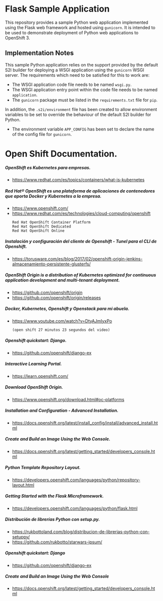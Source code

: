# Flask Sample Application

This repository provides a sample Python web application implemented using the Flask web framework and hosted using ``gunicorn``. It is intended to be used to demonstrate deployment of Python web applications to OpenShift 3.

## Implementation Notes

This sample Python application relies on the support provided by the default S2I builder for deploying a WSGI application using the ``gunicorn`` WSGI server. The requirements which need to be satisfied for this to work are:

* The WSGI application code file needs to be named ``wsgi.py``.
* The WSGI application entry point within the code file needs to be named ``application``.
* The ``gunicorn`` package must be listed in the ``requirements.txt`` file for ``pip``.

In addition, the ``.s2i/environment`` file has been created to allow environment variables to be set to override the behaviour of the default S2I builder for Python.

* The environment variable ``APP_CONFIG`` has been set to declare the name of the config file for ``gunicorn``.


# Open Shift Documentation.


##### OpenShift es Kubernetes para empresas.
* https://www.redhat.com/es/topics/containers/what-is-kubernetes


##### Red Hat® OpenShift es una plataforma de aplicaciones de contenedores que aporta Docker y Kubernetes a la empresa.
* https://www.openshift.com/
* https://www.redhat.com/es/technologies/cloud-computing/openshift
    ```
    Red Hat OpenShift Container Platform
    Red Hat OpenShift Dedicated
    Red Hat OpenShift Online
    ```
##### Instalación y configuración del cliente de Openshift - Tunel para el CLI de Openshift.
* https://torusware.com/es/blog/2017/02/openshift-origin-jenkins-almacenamiento-persistente-glusterfs/


##### OpenShift Origin is a distribution of Kubernetes optimized for continuous application development and multi-tenant deployment.
* https://github.com/openshift/origin
* https://github.com/openshift/origin/releases


##### Docker, Kubernetes, Openshift y Openstack para mi abuela.
* https://www.youtube.com/watch?v=DtyAJmIyxPo
    ```
    (open shift 27 minutos 23 segundos del video)
    ```
##### Openshift quickstart: Django.
* https://github.com/openshift/django-ex


##### Interactive Learning Portal.
* https://learn.openshift.com/


##### Download OpenShift Origin.
* https://www.openshift.org/download.html#oc-platforms


##### Installation and Configuration - Advanced Installation.
* https://docs.openshift.org/latest/install_config/install/advanced_install.html


##### Create and Build an Image Using the Web Console.
* https://docs.openshift.org/latest/getting_started/developers_console.html


##### Python Template Repository Layout.
* https://developers.openshift.com/languages/python/repository-layout.html


##### Getting Started with the Flask Microframework.
* https://developers.openshift.com/languages/python/flask.html


##### Distribución de librerías Python con setup.py.
* https://rukbottoland.com/blog/distribucion-de-librerias-python-con-setuppy/
* https://github.com/rukbotto/starwars-ipsum/


##### Openshift quickstart: Django
* https://github.com/openshift/django-ex


##### Create and Build an Image Using the Web Console
* https://docs.openshift.org/latest/getting_started/developers_console.html
